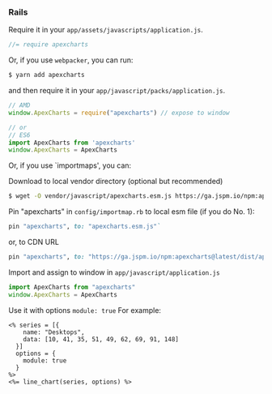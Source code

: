 ### Rails

Require it in your `app/assets/javascripts/application.js`.
```js
//= require apexcharts
```

Or, if you use `webpacker`, you can run:
```bash
$ yarn add apexcharts
```
and then require it in your `app/javascript/packs/application.js`.
```js
// AMD
window.ApexCharts = require("apexcharts") // expose to window

// or
// ES6
import ApexCharts from 'apexcharts'
window.ApexCharts = ApexCharts
```

Or, if you use `importmaps', you can:

Download to local vendor directory (optional but recommended)

```bash
$ wget -O vendor/javascript/apexcharts.esm.js https://ga.jspm.io/npm:apexcharts@latest/dist/apexcharts.esm.js`
```

Pin "apexcharts" in `config/importmap.rb` to local esm file (if you do No. 1):

```ruby
pin "apexcharts", to: "apexcharts.esm.js"`
```

or, to CDN URL

```ruby
pin "apexcharts", to: "https://ga.jspm.io/npm:apexcharts@latest/dist/apexcharts.esm.js"`
```

Import and assign to window in `app/javascript/application.js`

```js
import ApexCharts from "apexcharts"
window.ApexCharts = ApexCharts
```

Use it with options `module: true`
For example:

```
<% series = [{
    name: "Desktops",
    data: [10, 41, 35, 51, 49, 62, 69, 91, 148]
  }]
  options = {
    module: true
  }
%>
<%= line_chart(series, options) %>
```
